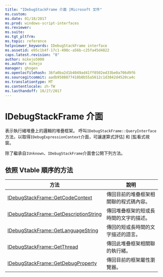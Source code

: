 ```yaml
---
title: "IDebugStackFrame 介面 |Microsoft 文件"
ms.custom: 
ms.date: 01/18/2017
ms.prod: windows-script-interfaces
ms.reviewer: 
ms.suite: 
ms.tgt_pltfrm: 
ms.topic: reference
helpviewer_keywords: IDebugStackFrame interface
ms.assetid: e95c1b4f-17c1-490c-a56b-c25fa45d4822
caps.latest.revision: "8"
author: mikejo5000
ms.author: mikejo
manager: ghogen
ms.openlocfilehash: 36fa0ba2d1b4049ad41ff0502ed33be0a706d9f6
ms.sourcegitcommit: aadb9588877418b8b55a5612c1d3842d4520ca4c
ms.translationtype: MT
ms.contentlocale: zh-TW
ms.lasthandoff: 10/27/2017
---
```

# <a name="idebugstackframe-interface"></a>IDebugStackFrame 介面
表示執行緒堆疊上的邏輯的堆疊框架。 呼叫`IDebugStackFrame::QueryInterface`方法，以取得`IDebugExpressionContext`介面，可讓運算式評估] 和 [監看式視窗。  
  
 除了繼承自`IUnknown`、`IDebugStackFrame`介面會公開下列方法。  
  
## <a name="methods-in-vtable-order"></a>依照 Vtable 順序的方法  
  
|方法|說明|  
|------------|-----------------|  
|[IDebugStackFrame::GetCodeContext](../../winscript/reference/idebugstackframe-getcodecontext.md)|傳回目前的堆疊框架相關聯的程式碼內容。|  
|[IDebugStackFrame::GetDescriptionString](../../winscript/reference/idebugstackframe-getdescriptionstring.md)|傳回堆疊框架的短或長時間的文字的描述。|  
|[IDebugStackFrame::GetLanguageString](../../winscript/reference/idebugstackframe-getlanguagestring.md)|傳回的短或長時間的文字描述的語言。|  
|[IDebugStackFrame::GetThread](../../winscript/reference/idebugstackframe-getthread.md)|傳回此堆疊框架相關聯的執行緒。|  
|[IDebugStackFrame::GetDebugProperty](../../winscript/reference/idebugstackframe-getdebugproperty.md)|傳回目前的框架屬性瀏覽器。|